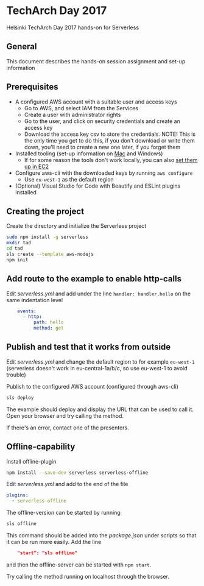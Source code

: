 # TechArch Day 2017

Helsinki TechArch Day 2017 hands-on for Serverless

## General

This document describes the hands-on session assignment and set-up information

## Prerequisites

* A configured AWS account with a suitable user and access keys
  - Go to AWS, and select IAM from the Services
  - Create a user with administrator rights
  - Go to the user, and click on security credentials and create an access key
  - Download the access key csv to store the credentials. NOTE! This is the only time you get to do this, if you don't download or write them down, you'll need to create a new one later, if you forget them
* Installed tooling (set-up information on [Mac](https://github.com/SirIle/tad2017/blob/master/mac-setup-guide.md) and Windows)
  * If for some reason the tools don't work locally, you can also [set them up in EC2](https://github.com/SirIle/tad2017/blob/master/ec2-setup-guide.md)
* Configure aws-cli with the downloaded keys by running `aws configure`
  - Use `eu-west-1` as the default region 
* (Optional) Visual Studio for Code with Beautify and ESLint plugins installed

## Creating the project

Create the directory and initialize the Serverless project

```bash
sudo npm install -g serverless
mkdir tad
cd tad
sls create --template aws-nodejs
npm init
```

## Add route to the example to enable http-calls

Edit _serverless.yml_ and add under the line `handler: handler.hello` on the same indentation level

```yml
    events:
      - http:
          path: hello
          method: get
```

## Publish and test that it works from outside

Edit _serverless.yml_ and change the default region to for example `eu-west-1` (serverless doesn't work in eu-central-1a/b/c, so use eu-west-1 to avoid trouble)

Publish to the configured AWS account (configured through aws-cli)

```bash
sls deploy
```

The example should deploy and display the URL that can be used to call it. Open your browser and try calling the method.

If there's an error, contact one of the presenters.

## Offline-capability

Install offline-plugin

```bash
npm install --save-dev serverless serverless-offline
```



Edit _serverless.yml_ and add to the end of the file

```yml
plugins:
  - serverless-offline
```

The offline-version can be started by running

```bash
sls offline
```

This command should be added into the _package.json_ under scripts so that it can be run more easily. Add the line

```json
    "start": "sls offline"
```

and then the offline-server can be started with `npm start`.

Try calling the method running on localhost through the browser.
